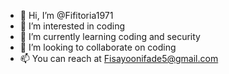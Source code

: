 - 👋 Hi, I’m @Fifitoria1971
- 👀 I’m interested in coding
- 🌱 I’m currently learning coding and security 
- 💞️ I’m looking to collaborate on coding
- 📫 You can reach at Fisayoonifade5@gmail.com 

<!---
Fifitoria1971/Fifitoria1971 is a ✨ special ✨ repository because its `README.md` (this file) appears on your GitHub profile.
You can click the Preview link to take a look at your changes.
--->
